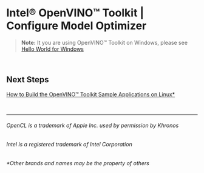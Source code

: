 

# Intel® OpenVINO™ Toolkit | Configure Model Optimizer

> **Note:**  It you are using OpenVINO™ Toolkit on Windows, please see [Hello World for Windows](https://github.com/hunnel/openVINO_hello_world_windows)

<br>

## Next Steps

[How to Build the OpenVINO™ Toolkit Sample Applications on Linux*](https://github.com/hunnel/openVINO_install_guide_linux_without_FPGA/build_sample_apps_linux)

<br>


***

###### OpenCL is a trademark of Apple Inc. used by permission by Khronos   
###### Intel is a registered trademark of Intel Corporation
###### &ast;Other brands and names may be the property of others
